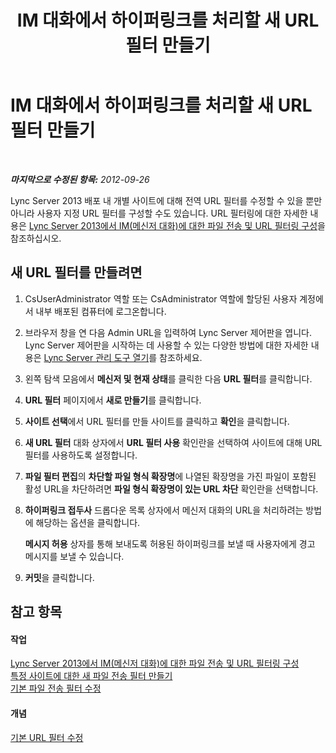 ﻿---
title: IM 대화에서 하이퍼링크를 처리할 새 URL 필터 만들기
TOCTitle: IM 대화에서 하이퍼링크를 처리할 새 URL 필터 만들기
ms:assetid: d0ee01e5-f039-4a34-ac9d-659fe4e9e879
ms:mtpsurl: https://technet.microsoft.com/ko-kr/library/Gg182590(v=OCS.15)
ms:contentKeyID: 49305110
ms.date: 08/10/2015
mtps_version: v=OCS.15
ms.translationtype: HT
---

# IM 대화에서 하이퍼링크를 처리할 새 URL 필터 만들기

 

_**마지막으로 수정된 항목:** 2012-09-26_

Lync Server 2013 배포 내 개별 사이트에 대해 전역 URL 필터를 수정할 수 있을 뿐만 아니라 사용자 지정 URL 필터를 구성할 수도 있습니다. URL 필터링에 대한 자세한 내용은 [Lync Server 2013에서 IM(메신저 대화)에 대한 파일 전송 및 URL 필터링 구성](lync-server-2013-configuring-file-transfer-and-url-filtering-for-instant-messaging-im.md)을 참조하십시오.

## 새 URL 필터를 만들려면

1.  CsUserAdministrator 역할 또는 CsAdministrator 역할에 할당된 사용자 계정에서 내부 배포된 컴퓨터에 로그온합니다.

2.  브라우저 창을 연 다음 Admin URL을 입력하여 Lync Server 제어판을 엽니다. Lync Server 제어판을 시작하는 데 사용할 수 있는 다양한 방법에 대한 자세한 내용은 [Lync Server 관리 도구 열기](lync-server-2013-open-lync-server-administrative-tools.md)를 참조하세요.

3.  왼쪽 탐색 모음에서 **메신저 및 현재 상태**를 클릭한 다음 **URL 필터**를 클릭합니다.

4.  **URL 필터** 페이지에서 **새로 만들기**를 클릭합니다.

5.  **사이트 선택**에서 URL 필터를 만들 사이트를 클릭하고 **확인**을 클릭합니다.

6.  **새 URL 필터** 대화 상자에서 **URL 필터 사용** 확인란을 선택하여 사이트에 대해 URL 필터를 사용하도록 설정합니다.

7.  **파일 필터 편집**의 **차단할 파일 형식 확장명**에 나열된 확장명을 가진 파일이 포함된 활성 URL을 차단하려면 **파일 형식 확장명이 있는 URL 차단** 확인란을 선택합니다.

8.  **하이퍼링크 접두사** 드롭다운 목록 상자에서 메신저 대화의 URL을 처리하려는 방법에 해당하는 옵션을 클릭합니다.
    
    **메시지 허용** 상자를 통해 보내도록 허용된 하이퍼링크를 보낼 때 사용자에게 경고 메시지를 보낼 수 있습니다.

9.  **커밋**을 클릭합니다.

## 참고 항목

#### 작업

[Lync Server 2013에서 IM(메신저 대화)에 대한 파일 전송 및 URL 필터링 구성](lync-server-2013-configuring-file-transfer-and-url-filtering-for-instant-messaging-im.md)  
[특정 사이트에 대한 새 파일 전송 필터 만들기](lync-server-2013-create-a-new-file-transfer-filter-for-a-specific-site.md)  
[기본 파일 전송 필터 수정](lync-server-2013-modify-the-default-file-transfer-filter.md)  

#### 개념

[기본 URL 필터 수정](lync-server-2013-modify-the-default-url-filter.md)

